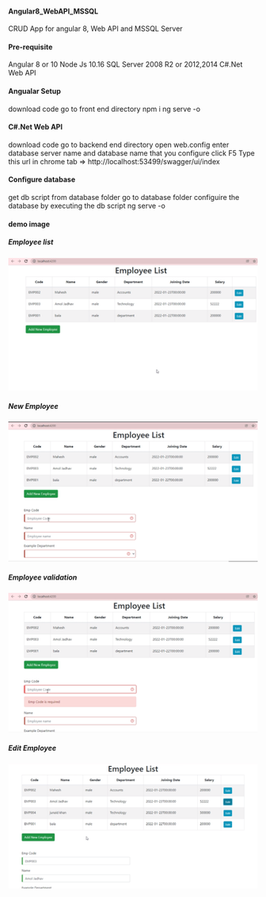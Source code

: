 #### Angular8_WebAPI_MSSQL
CRUD App for angular 8, Web API and MSSQL Server

#### Pre-requisite
Angular 8 or 10
Node Js 10.16
SQL Server 2008 R2 or 2012,2014
C#.Net Web API

#### Angualar Setup
download code 
go to front end directory
npm i
ng serve -o

#### C#.Net Web API
download code 
go to backend end directory
open web.config
enter database server name and database name that you configure
click F5
Type this url in chrome tab => http://localhost:53499/swagger/ui/index

#### Configure database
get db script from database folder 
go to database folder
configuire the database by executing the db script
ng serve -o

#### demo image

##### Employee list
![alt text](https://github.com/BalaPatil92/Angular8_WebAPI_MSSQL/blob/main/Images/EmployeeList.png)

##### New Employee
![alt text](https://github.com/BalaPatil92/Angular8_WebAPI_MSSQL/blob/main/Images/NewEmployee.png)

##### Employee validation
![alt text](https://github.com/BalaPatil92/Angular8_WebAPI_MSSQL/blob/main/Images/NewEmployeeValiadation.png)

##### Edit Employee
![alt text](https://github.com/BalaPatil92/Angular8_WebAPI_MSSQL/blob/main/Images/EditEmployee.png)








